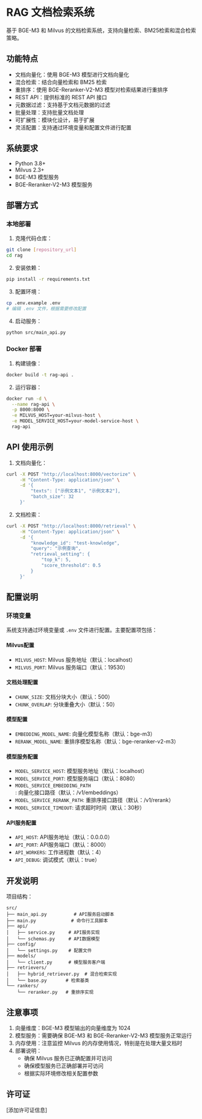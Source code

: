 # RAG 文档检索系统

基于 BGE-M3 和 Milvus 的文档检索系统，支持向量检索、BM25检索和混合检索策略。

## 功能特点

- 文档向量化：使用 BGE-M3 模型进行文档向量化
- 混合检索：结合向量检索和 BM25 检索
- 重排序：使用 BGE-Reranker-V2-M3 模型对检索结果进行重排序
- REST API：提供标准的 REST API 接口
- 元数据过滤：支持基于文档元数据的过滤
- 批量处理：支持批量文档处理
- 可扩展性：模块化设计，易于扩展
- 灵活配置：支持通过环境变量和配置文件进行配置

## 系统要求

- Python 3.8+
- Milvus 2.3+
- BGE-M3 模型服务
- BGE-Reranker-V2-M3 模型服务

## 部署方式

### 本地部署

1. 克隆代码仓库：
```bash
git clone [repository_url]
cd rag
```

2. 安装依赖：
```bash
pip install -r requirements.txt
```

3. 配置环境：
```bash
cp .env.example .env
# 编辑 .env 文件，根据需要修改配置
```

4. 启动服务：
```bash
python src/main_api.py
```

### Docker 部署

1. 构建镜像：
```bash
docker build -t rag-api .
```

2. 运行容器：
```bash
docker run -d \
  --name rag-api \
  -p 8000:8000 \
  -e MILVUS_HOST=your-milvus-host \
  -e MODEL_SERVICE_HOST=your-model-service-host \
  rag-api
```

## API 使用示例

1. 文档向量化：
```bash
curl -X POST "http://localhost:8000/vectorize" \
     -H "Content-Type: application/json" \
     -d '{
         "texts": ["示例文本1", "示例文本2"],
         "batch_size": 32
     }'
```

2. 文档检索：
```bash
curl -X POST "http://localhost:8000/retrieval" \
     -H "Content-Type: application/json" \
     -d '{
         "knowledge_id": "test-knowledge",
         "query": "示例查询",
         "retrieval_setting": {
             "top_k": 5,
             "score_threshold": 0.5
         }
     }'
```

## 配置说明

### 环境变量

系统支持通过环境变量或 `.env` 文件进行配置。主要配置项包括：

#### Milvus配置
- `MILVUS_HOST`: Milvus 服务地址（默认：localhost）
- `MILVUS_PORT`: Milvus 服务端口（默认：19530）

#### 文档处理配置
- `CHUNK_SIZE`: 文档分块大小（默认：500）
- `CHUNK_OVERLAP`: 分块重叠大小（默认：50）

#### 模型配置
- `EMBEDDING_MODEL_NAME`: 向量化模型名称（默认：bge-m3）
- `RERANK_MODEL_NAME`: 重排序模型名称（默认：bge-reranker-v2-m3）

#### 模型服务配置
- `MODEL_SERVICE_HOST`: 模型服务地址（默认：localhost）
- `MODEL_SERVICE_PORT`: 模型服务端口（默认：8080）
- `MODEL_SERVICE_EMBEDDING_PATH`: 向量化接口路径（默认：/v1/embeddings）
- `MODEL_SERVICE_RERANK_PATH`: 重排序接口路径（默认：/v1/rerank）
- `MODEL_SERVICE_TIMEOUT`: 请求超时时间（默认：30秒）

#### API服务配置
- `API_HOST`: API服务地址（默认：0.0.0.0）
- `API_PORT`: API服务端口（默认：8000）
- `API_WORKERS`: 工作进程数（默认：4）
- `API_DEBUG`: 调试模式（默认：true）

## 开发说明

项目结构：
```
src/
├── main_api.py          # API服务启动脚本
├── main.py             # 命令行工具脚本
├── api/
│   ├── service.py     # API服务实现
│   └── schemas.py     # API数据模型
├── config/
│   └── settings.py    # 配置文件
├── models/
│   └── client.py      # 模型服务客户端
├── retrievers/
│   ├── hybrid_retriever.py  # 混合检索实现
│   └── base.py       # 检索基类
└── rankers/
    └── reranker.py   # 重排序实现
```

## 注意事项

1. 向量维度：BGE-M3 模型输出的向量维度为 1024
2. 模型服务：需要确保 BGE-M3 和 BGE-Reranker-V2-M3 模型服务正常运行
3. 内存使用：注意监控 Milvus 的内存使用情况，特别是在处理大量文档时
4. 部署说明：
   - 确保 Milvus 服务已正确配置并可访问
   - 确保模型服务已正确部署并可访问
   - 根据实际环境修改相关配置参数

## 许可证

[添加许可证信息] 